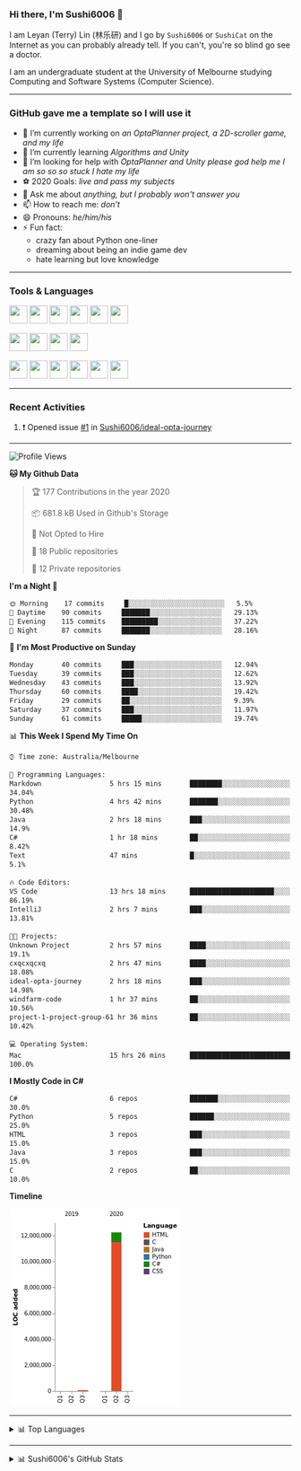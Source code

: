 ### Hi there, I'm Sushi6006 👋

<!--**Sushi6006/Sushi6006** is a ✨ _special_ ✨ repository because its `README.md` (this file) appears on your GitHub profile.-->

I am Leyan (Terry) Lin (林乐研) and I go by `Sushi6006` or `SushiCat` on the Internet as you can probably already tell. If you can't, you're so blind go see a doctor.

I am an undergraduate student at the University of Melbourne studying Computing and Software Systems (Computer Science). 

--- 

### GitHub gave me a template so I will use it
- 🔭 I’m currently working on *an OptaPlanner project, a 2D-scroller game, and my life*
- 🌱 I’m currently learning *Algorithms and Unity*
- 🤔 I’m looking for help with *OptaPlanner and Unity please god help me I am so so so stuck I hate my life*
- ⚽️ 2020 Goals: *live and pass my subjects*
- 💬 Ask me about *anything, but I probably won't answer you*
- 📫 How to reach me: *don't*
- 😄 Pronouns: *he/him/his*
- ⚡ Fun fact:
  - crazy fan about Python one-liner
  - dreaming about being an indie game dev
  - hate learning but love knowledge

---

### Tools & Languages
<p>
  <img height="32" width="32" src="https://cdn.jsdelivr.net/npm/simple-icons@v3/icons/apple.svg"/>
  <img height="32" width="32" src="https://cdn.jsdelivr.net/npm/simple-icons@v3/icons/visualstudiocode.svg"/>
  <img height="32" width="32" src="https://cdn.jsdelivr.net/npm/simple-icons@v3/icons/github.svg"/>
  <img height="32" width="32" src="https://cdn.jsdelivr.net/npm/simple-icons@v3/icons/git.svg"/>
  <img height="32" width="32" src="https://cdn.jsdelivr.net/npm/simple-icons@v3/icons/discord.svg"/>
  <img height="32" width="32" src="https://cdn.jsdelivr.net/npm/simple-icons@v3/icons/atom.svg"/>
</p>
<p>
  <img height="32" width="32" src="https://cdn.jsdelivr.net/npm/simple-icons@v3/icons/adobephotoshop.svg"/>
  <img height="32" width="32" src="https://cdn.jsdelivr.net/npm/simple-icons@v3/icons/adobexd.svg"/>
  <img height="32" width="32" src="https://cdn.jsdelivr.net/npm/simple-icons@v3/icons/vsco.svg"/>
  <img height="32" width="32" src="https://cdn.jsdelivr.net/npm/simple-icons@v3/icons/spotify.svg"/>
</p>
<p>
  <img height="32" width="32" src="https://cdn.jsdelivr.net/npm/simple-icons@v3/icons/python.svg"/>
  <img height="32" width="32" src="https://cdn.jsdelivr.net/npm/simple-icons@v3/icons/c.svg"/>
  <img height="32" width="32" src="https://cdn.jsdelivr.net/npm/simple-icons@v3/icons/csharp.svg"/>
  <img height="32" width="32" src="https://cdn.jsdelivr.net/npm/simple-icons@v3/icons/java.svg"/>
  <img height="32" width="32" src="https://cdn.jsdelivr.net/npm/simple-icons@v3/icons/markdown.svg"/>
  <img height="32" width="32" src="https://cdn.jsdelivr.net/npm/simple-icons@v3/icons/mysql.svg"/>
</p>

--- 

### Recent Activities
<!--START_SECTION:activity-->
1. ❗️ Opened issue [#1](https://github.com//Sushi6006/ideal-opta-journey/issues/1) in [Sushi6006/ideal-opta-journey](https://github.com//Sushi6006/ideal-opta-journey)
<!--END_SECTION:activity-->

---

<!--START_SECTION:waka-->
![Profile Views](http://img.shields.io/badge/Profile%20Views-64-blue)

**🐱 My Github Data** 

> 🏆 177 Contributions in the year 2020
 > 
> 📦 681.8 kB Used in Github's Storage 
 > 
> 🚫 Not Opted to Hire
 > 
> 📜 18 Public repositories
 > 
> 🔑 12 Private repositories 

**I'm a Night 🦉** 

```text
🌞 Morning    17 commits     █░░░░░░░░░░░░░░░░░░░░░░░░   5.5% 
🌆 Daytime    90 commits     ███████░░░░░░░░░░░░░░░░░░   29.13% 
🌃 Evening    115 commits    █████████░░░░░░░░░░░░░░░░   37.22% 
🌙 Night      87 commits     ███████░░░░░░░░░░░░░░░░░░   28.16%

```
📅 **I'm Most Productive on Sunday** 

```text
Monday       40 commits     ███░░░░░░░░░░░░░░░░░░░░░░   12.94% 
Tuesday      39 commits     ███░░░░░░░░░░░░░░░░░░░░░░   12.62% 
Wednesday    43 commits     ███░░░░░░░░░░░░░░░░░░░░░░   13.92% 
Thursday     60 commits     ████░░░░░░░░░░░░░░░░░░░░░   19.42% 
Friday       29 commits     ██░░░░░░░░░░░░░░░░░░░░░░░   9.39% 
Saturday     37 commits     ███░░░░░░░░░░░░░░░░░░░░░░   11.97% 
Sunday       61 commits     █████░░░░░░░░░░░░░░░░░░░░   19.74%

```


📊 **This Week I Spend My Time On** 

```text
⌚︎ Time zone: Australia/Melbourne

💬 Programming Languages: 
Markdown                 5 hrs 15 mins       ████████░░░░░░░░░░░░░░░░░   34.04% 
Python                   4 hrs 42 mins       ███████░░░░░░░░░░░░░░░░░░   30.48% 
Java                     2 hrs 18 mins       ███░░░░░░░░░░░░░░░░░░░░░░   14.9% 
C#                       1 hr 18 mins        ██░░░░░░░░░░░░░░░░░░░░░░░   8.42% 
Text                     47 mins             █░░░░░░░░░░░░░░░░░░░░░░░░   5.1%

🔥 Code Editors: 
VS Code                  13 hrs 18 mins      █████████████████████░░░░   86.19% 
IntelliJ                 2 hrs 7 mins        ███░░░░░░░░░░░░░░░░░░░░░░   13.81%

🐱‍💻 Projects: 
Unknown Project          2 hrs 57 mins       ████░░░░░░░░░░░░░░░░░░░░░   19.1% 
cxqcxqcxq                2 hrs 47 mins       ████░░░░░░░░░░░░░░░░░░░░░   18.08% 
ideal-opta-journey       2 hrs 18 mins       ███░░░░░░░░░░░░░░░░░░░░░░   14.98% 
windfarm-code            1 hr 37 mins        ██░░░░░░░░░░░░░░░░░░░░░░░   10.56% 
project-1-project-group-61 hr 36 mins        ██░░░░░░░░░░░░░░░░░░░░░░░   10.42%

💻 Operating System: 
Mac                      15 hrs 26 mins      █████████████████████████   100.0%

```

**I Mostly Code in C#** 

```text
C#                       6 repos             ███████░░░░░░░░░░░░░░░░░░   30.0% 
Python                   5 repos             ██████░░░░░░░░░░░░░░░░░░░   25.0% 
HTML                     3 repos             ███░░░░░░░░░░░░░░░░░░░░░░   15.0% 
Java                     3 repos             ███░░░░░░░░░░░░░░░░░░░░░░   15.0% 
C                        2 repos             ██░░░░░░░░░░░░░░░░░░░░░░░   10.0%

```


**Timeline**

![Chart not found](https://github.com/Sushi6006/Sushi6006/blob/master/charts/bar_graph.png) 


<!--END_SECTION:waka-->


<!--
---

### Spotify Now Playing
<img src="https://novatorem-eight-fawn.vercel.app/api/spotify" alt="Sushi6006 Spotify Playing" width="350"/>
-->

--- 

<details>
  <summary>📊 Top Languages</summary>
  <br>
  <img src="https://github-readme-stats.vercel.app/api/top-langs/?username=sushi6006&layout=compact" alt="Top Langs">
</details>

---

<details>
  <summary>📊 Sushi6006's GitHub Stats</summary>
  <br>
  <img alt="Sushi6006's Github Stats" src="https://github-readme-stats.sushi6006.vercel.app/api?username=Sushi6006&show_icons=true"/>
</details>
  


